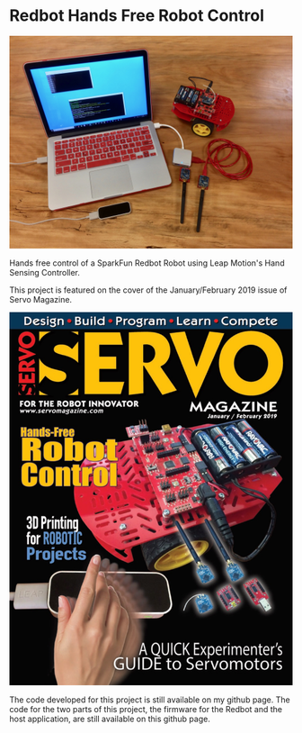 # **Redbot Hands Free Robot Control**


![alt text](./images/redbot-hands-free-control.jpeg?raw=true "Redbot Hands Free Robot Control")

Hands free control of a SparkFun Redbot Robot using Leap Motion's Hand Sensing Controller.

This project is featured on the cover of the January/February 2019 issue of Servo Magazine.  

![alt text](./images/ServoMagazine.jpeg?raw=true "Servo Magazine, January/February Issue")

The code developed for this project is still available on my github page.  The code for the two parts of this project, the firmware for the Redbot and the host application, are still available on this github page.